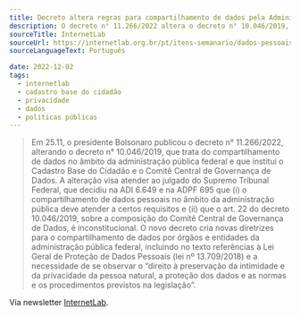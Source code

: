 ```yaml
---
title: Decreto altera regras para compartilhamento de dados pela Administração Pública
description: O decreto n° 11.266/2022 altera o decreto n° 10.046/2019, que trata do compartilhamento de dados pela administração pública federal, que criou o Cadastro Base do Cidadão. Via newsletter InternetLab.
sourceTitle: InternetLab
sourceUrl: https://internetlab.org.br/pt/itens-semanario/dados-pessoais-decreto-altera-regras-para-compartilhamento-de-dados-pela-administracao-publica-e-composicao-de-comite-de-governanca-de-dados/
sourceLanguageText: Português

date: 2022-12-02
tags:
  - internetlab
  - cadastro base do cidadão
  - privacidade
  - dados
  - políticas públicas
---
```


> Em 25.11, o presidente Bolsonaro publicou o decreto n° 11.266/2022, alterando o decreto n° 10.046/2019, que trata do compartilhamento de dados no âmbito da administração pública federal e que institui o Cadastro Base do Cidadão e o Comitê Central de Governança de Dados. A alteração visa atender ao julgado do Supremo Tribunal Federal, que decidiu na ADI 6.649 e na ADPF 695 que (i) o compartilhamento de dados pessoais no âmbito da administração pública deve atender a certos requisitos e (ii) que o art. 22 do decreto 10.046/2019, sobre a composição do Comitê Central de Governança de Dados, é inconstitucional. O novo decreto cria novas diretrizes para o compartilhamento de dados por órgãos e entidades da administração pública federal, incluindo no texto referências à Lei Geral de Proteção de Dados Pessoais (lei nº 13.709/2018) e a necessidade de se observar o “direito à preservação da intimidade e da privacidade da pessoa natural, a proteção dos dados e as normas e os procedimentos previstos na legislação”.

Via newsletter [InternetLab](https://internetlab.org.br/pt/).
